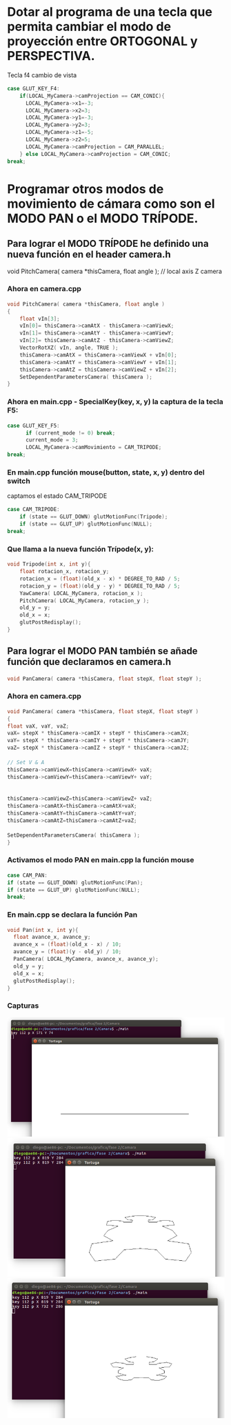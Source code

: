 # Dotar al programa de una tecla que permita cambiar el modo de proyección entre ORTOGONAL y PERSPECTIVA.
Tecla f4 cambio de vista

```c
case GLUT_KEY_F4:
    if(LOCAL_MyCamera->camProjection == CAM_CONIC){
      LOCAL_MyCamera->x1=-3;
      LOCAL_MyCamera->x2=3;
      LOCAL_MyCamera->y1=-3;
      LOCAL_MyCamera->y2=3;
      LOCAL_MyCamera->z1=-5;
      LOCAL_MyCamera->z2=5;
      LOCAL_MyCamera->camProjection = CAM_PARALLEL;
    } else LOCAL_MyCamera->camProjection = CAM_CONIC;
break;
```
# Programar otros modos de movimiento de cámara como son el MODO PAN o el MODO TRÍPODE.

## Para lograr el MODO TRÍPODE he definido una nueva función en el header camera.h
void PitchCamera( camera *thisCamera, float angle ); // local axis Z camera
### Ahora en camera.cpp

```c
void PitchCamera( camera *thisCamera, float angle )
{
    float vIn[3];
    vIn[0]= thisCamera->camAtX - thisCamera->camViewX;
    vIn[1]= thisCamera->camAtY - thisCamera->camViewY;
    vIn[2]= thisCamera->camAtZ - thisCamera->camViewZ;
    VectorRotXZ( vIn, angle, TRUE );
    thisCamera->camAtX = thisCamera->camViewX + vIn[0];
    thisCamera->camAtY = thisCamera->camViewY + vIn[1];
    thisCamera->camAtZ = thisCamera->camViewZ + vIn[2];
    SetDependentParametersCamera( thisCamera );
}
```
### Ahora en main.cpp - SpecialKey(key, x, y) la captura de la tecla F5:
```c
case GLUT_KEY_F5:
      if (current_mode != 0) break;
      current_mode = 3;
      LOCAL_MyCamera->camMovimiento = CAM_TRIPODE;
break;
```
### En main.cpp  función mouse(button, state, x, y) dentro del switch
captamos el estado CAM_TRIPODE
```c
case CAM_TRIPODE:
    if (state == GLUT_DOWN) glutMotionFunc(Tripode);
    if (state == GLUT_UP) glutMotionFunc(NULL);
break;
```
### Que llama a la nueva función Trípode(x, y):
```c
void Tripode(int x, int y){
    float rotacion_x, rotacion_y;
    rotacion_x = (float)(old_x - x) * DEGREE_TO_RAD / 5;
    rotacion_y = (float)(old_y - y) * DEGREE_TO_RAD / 5;
    YawCamera( LOCAL_MyCamera, rotacion_x );
    PitchCamera( LOCAL_MyCamera, rotacion_y );
    old_y = y;
    old_x = x;
    glutPostRedisplay();
}
```
## Para lograr el MODO PAN también se añade  función que declaramos en camera.h
```c
void PanCamera( camera *thisCamera, float stepX, float stepY );
```
### Ahora en camera.cpp

```c
void PanCamera( camera *thisCamera, float stepX, float stepY )
{
float vaX, vaY, vaZ;
vaX= stepX * thisCamera->camIX + stepY * thisCamera->camJX;
vaY= stepX * thisCamera->camIY + stepY * thisCamera->camJY;
vaZ= stepX * thisCamera->camIZ + stepY * thisCamera->camJZ;

// Set V & A
thisCamera->camViewX=thisCamera->camViewX+ vaX;
thisCamera->camViewY=thisCamera->camViewY+ vaY;


thisCamera->camViewZ=thisCamera->camViewZ+ vaZ;
thisCamera->camAtX=thisCamera->camAtX+vaX;
thisCamera->camAtY=thisCamera->camAtY+vaY;
thisCamera->camAtZ=thisCamera->camAtZ+vaZ;

SetDependentParametersCamera( thisCamera );
}
```

### Activamos el modo PAN en main.cpp la función mouse 
```c
case CAM_PAN:
if (state == GLUT_DOWN) glutMotionFunc(Pan);
if (state == GLUT_UP) glutMotionFunc(NULL);
break;
```

### En main.cpp se declara la función Pan
```c
void Pan(int x, int y){
  float avance_x, avance_y;
  avance_x = (float)(old_x - x) / 10;
  avance_y = (float)(y - old_y) / 10;
  PanCamera( LOCAL_MyCamera, avance_x, avance_y);
  old_y = y;
  old_x = x;
  glutPostRedisplay();
}
```

### Capturas

![alt text](https://github.com/dbellidor/Laboratorio-Computacion-Grafica-/blob/master/Laboratorio%204%20-%20Fase%202/f3_1.png)
![alt text](https://github.com/dbellidor/Laboratorio-Computacion-Grafica-/blob/master/Laboratorio%204%20-%20Fase%202/f4_1.png)
![alt text](https://github.com/dbellidor/Laboratorio-Computacion-Grafica-/blob/master/Laboratorio%204%20-%20Fase%202/f4_2.png)
